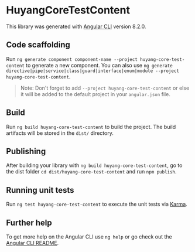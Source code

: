 # HuyangCoreTestContent

This library was generated with [Angular CLI](https://github.com/angular/angular-cli) version 8.2.0.

## Code scaffolding

Run `ng generate component component-name --project huyang-core-test-content` to generate a new component. You can also use `ng generate directive|pipe|service|class|guard|interface|enum|module --project huyang-core-test-content`.
> Note: Don't forget to add `--project huyang-core-test-content` or else it will be added to the default project in your `angular.json` file. 

## Build

Run `ng build huyang-core-test-content` to build the project. The build artifacts will be stored in the `dist/` directory.

## Publishing

After building your library with `ng build huyang-core-test-content`, go to the dist folder `cd dist/huyang-core-test-content` and run `npm publish`.

## Running unit tests

Run `ng test huyang-core-test-content` to execute the unit tests via [Karma](https://karma-runner.github.io).

## Further help

To get more help on the Angular CLI use `ng help` or go check out the [Angular CLI README](https://github.com/angular/angular-cli/blob/master/README.md).
